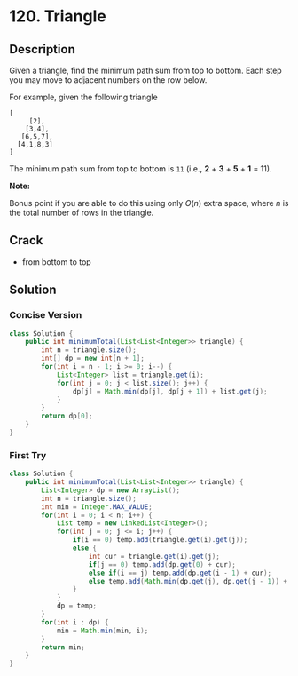 # 120. Triangle

## Description

Given a triangle, find the minimum path sum from top to bottom. Each step you may move to adjacent numbers on the row below.

For example, given the following triangle

```
[
     [2],
    [3,4],
   [6,5,7],
  [4,1,8,3]
]
```

The minimum path sum from top to bottom is `11` (i.e., **2** + **3** + **5** + **1** = 11).

**Note:**

Bonus point if you are able to do this using only *O*(*n*) extra space, where *n* is the total number of rows in the triangle.

## Crack

* from bottom to top

## Solution

### Concise Version

```java
class Solution {
    public int minimumTotal(List<List<Integer>> triangle) {
        int n = triangle.size();
        int[] dp = new int[n + 1];
        for(int i = n - 1; i >= 0; i--) {
            List<Integer> list = triangle.get(i);
            for(int j = 0; j < list.size(); j++) {
                dp[j] = Math.min(dp[j], dp[j + 1]) + list.get(j);
            }
        }
        return dp[0];
    }  
}
```



### First Try

```java
class Solution {
    public int minimumTotal(List<List<Integer>> triangle) {
        List<Integer> dp = new ArrayList();
        int n = triangle.size();
        int min = Integer.MAX_VALUE;
        for(int i = 0; i < n; i++) {
            List temp = new LinkedList<Integer>();
            for(int j = 0; j <= i; j++) {
                if(i == 0) temp.add(triangle.get(i).get(j));
                else {
                    int cur = triangle.get(i).get(j);
                    if(j == 0) temp.add(dp.get(0) + cur);
                    else if(i == j) temp.add(dp.get(i - 1) + cur);
                    else temp.add(Math.min(dp.get(j), dp.get(j - 1)) + cur);
                }
            }
            dp = temp;
        }
        for(int i : dp) {
            min = Math.min(min, i);
        }
        return min;
    }  
}
```



